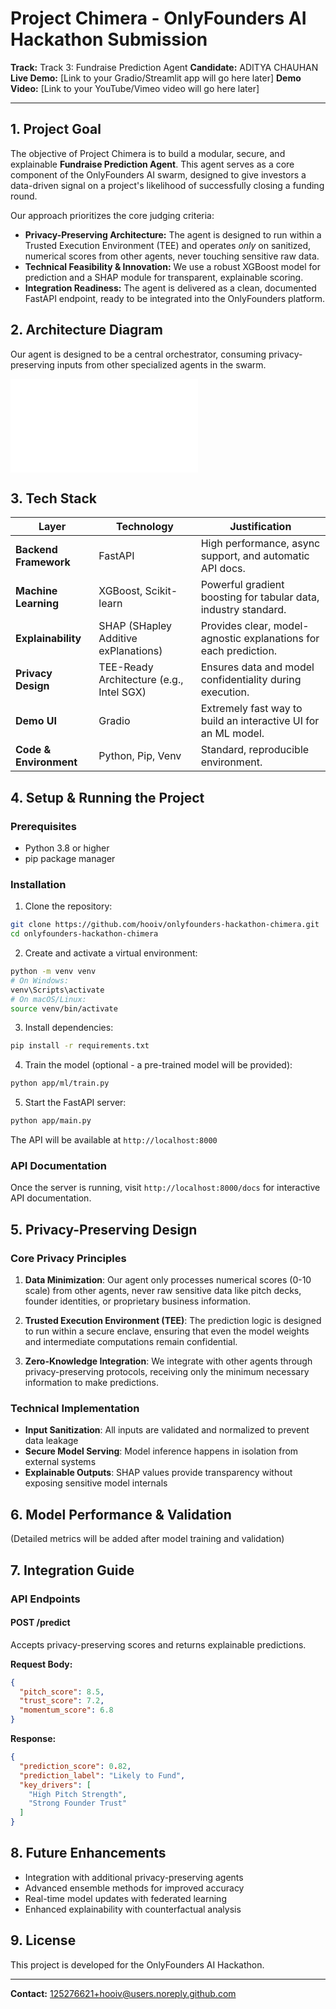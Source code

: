 # Project Chimera - OnlyFounders AI Hackathon Submission

**Track:** Track 3: Fundraise Prediction Agent
**Candidate:** ADITYA CHAUHAN
**Live Demo:** [Link to your Gradio/Streamlit app will go here later]
**Demo Video:** [Link to your YouTube/Vimeo video will go here later]

---

## 1. Project Goal

The objective of Project Chimera is to build a modular, secure, and explainable **Fundraise Prediction Agent**. This agent serves as a core component of the OnlyFounders AI swarm, designed to give investors a data-driven signal on a project's likelihood of successfully closing a funding round.

Our approach prioritizes the core judging criteria:
-   **Privacy-Preserving Architecture:** The agent is designed to run within a Trusted Execution Environment (TEE) and operates *only* on sanitized, numerical scores from other agents, never touching sensitive raw data.
-   **Technical Feasibility & Innovation:** We use a robust XGBoost model for prediction and a SHAP module for transparent, explainable scoring.
-   **Integration Readiness:** The agent is delivered as a clean, documented FastAPI endpoint, ready to be integrated into the OnlyFounders platform.

## 2. Architecture Diagram

Our agent is designed to be a central orchestrator, consuming privacy-preserving inputs from other specialized agents in the swarm.

![Architecture Diagram](docs/architecture_diagram.md)

## 3. Tech Stack

| Layer                  | Technology                                     | Justification                                                 |
| ---------------------- | ---------------------------------------------- | ------------------------------------------------------------- |
| **Backend Framework**  | FastAPI                                        | High performance, async support, and automatic API docs.      |
| **Machine Learning**   | XGBoost, Scikit-learn                          | Powerful gradient boosting for tabular data, industry standard. |
| **Explainability**     | SHAP (SHapley Additive exPlanations)           | Provides clear, model-agnostic explanations for each prediction. |
| **Privacy Design**     | TEE-Ready Architecture (e.g., Intel SGX)       | Ensures data and model confidentiality during execution.        |
| **Demo UI**            | Gradio                                         | Extremely fast way to build an interactive UI for an ML model.  |
| **Code & Environment** | Python, Pip, Venv                              | Standard, reproducible environment.                           |

## 4. Setup & Running the Project

### Prerequisites
- Python 3.8 or higher
- pip package manager

### Installation

1. Clone the repository:
```bash
git clone https://github.com/hooiv/onlyfounders-hackathon-chimera.git
cd onlyfounders-hackathon-chimera
```

2. Create and activate a virtual environment:
```bash
python -m venv venv
# On Windows:
venv\Scripts\activate
# On macOS/Linux:
source venv/bin/activate
```

3. Install dependencies:
```bash
pip install -r requirements.txt
```

4. Train the model (optional - a pre-trained model will be provided):
```bash
python app/ml/train.py
```

5. Start the FastAPI server:
```bash
python app/main.py
```

The API will be available at `http://localhost:8000`

### API Documentation
Once the server is running, visit `http://localhost:8000/docs` for interactive API documentation.

## 5. Privacy-Preserving Design

### Core Privacy Principles

1. **Data Minimization**: Our agent only processes numerical scores (0-10 scale) from other agents, never raw sensitive data like pitch decks, founder identities, or proprietary business information.

2. **Trusted Execution Environment (TEE)**: The prediction logic is designed to run within a secure enclave, ensuring that even the model weights and intermediate computations remain confidential.

3. **Zero-Knowledge Integration**: We integrate with other agents through privacy-preserving protocols, receiving only the minimum necessary information to make predictions.

### Technical Implementation

- **Input Sanitization**: All inputs are validated and normalized to prevent data leakage
- **Secure Model Serving**: Model inference happens in isolation from external systems
- **Explainable Outputs**: SHAP values provide transparency without exposing sensitive model internals

## 6. Model Performance & Validation

(Detailed metrics will be added after model training and validation)

## 7. Integration Guide

### API Endpoints

#### POST /predict
Accepts privacy-preserving scores and returns explainable predictions.

**Request Body:**
```json
{
  "pitch_score": 8.5,
  "trust_score": 7.2,
  "momentum_score": 6.8
}
```

**Response:**
```json
{
  "prediction_score": 0.82,
  "prediction_label": "Likely to Fund",
  "key_drivers": [
    "High Pitch Strength",
    "Strong Founder Trust"
  ]
}
```

## 8. Future Enhancements

- Integration with additional privacy-preserving agents
- Advanced ensemble methods for improved accuracy
- Real-time model updates with federated learning
- Enhanced explainability with counterfactual analysis

## 9. License

This project is developed for the OnlyFounders AI Hackathon.

---

**Contact:** 125276621+hooiv@users.noreply.github.com